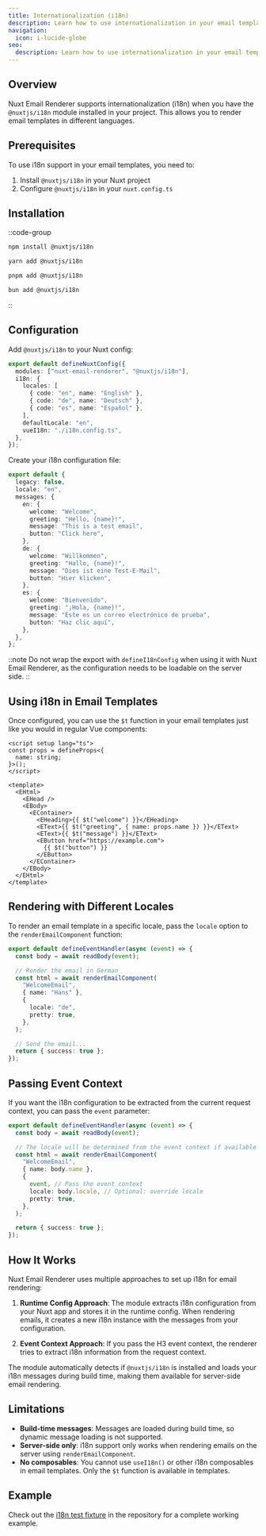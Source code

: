 ```yaml
---
title: Internationalization (i18n)
description: Learn how to use internationalization in your email templates
navigation:
  icon: i-lucide-globe
seo:
  description: Learn how to use internationalization in your email templates with Nuxt Email Renderer
---
```


## Overview

Nuxt Email Renderer supports internationalization (i18n) when you have the `@nuxtjs/i18n` module installed in your project. This allows you to render email templates in different languages.

## Prerequisites

To use i18n support in your email templates, you need to:

1. Install `@nuxtjs/i18n` in your Nuxt project
2. Configure `@nuxtjs/i18n` in your `nuxt.config.ts`

## Installation

::code-group

```bash [npm]
npm install @nuxtjs/i18n
```

```bash [yarn]
yarn add @nuxtjs/i18n
```

```bash [pnpm]
pnpm add @nuxtjs/i18n
```

```bash [bun]
bun add @nuxtjs/i18n
```

::

## Configuration

Add `@nuxtjs/i18n` to your Nuxt config:

```ts [nuxt.config.ts]
export default defineNuxtConfig({
  modules: ["nuxt-email-renderer", "@nuxtjs/i18n"],
  i18n: {
    locales: [
      { code: "en", name: "English" },
      { code: "de", name: "Deutsch" },
      { code: "es", name: "Español" },
    ],
    defaultLocale: "en",
    vueI18n: "./i18n.config.ts",
  },
});
```

Create your i18n configuration file:

```ts [i18n.config.ts]
export default {
  legacy: false,
  locale: "en",
  messages: {
    en: {
      welcome: "Welcome",
      greeting: "Hello, {name}!",
      message: "This is a test email",
      button: "Click here",
    },
    de: {
      welcome: "Willkommen",
      greeting: "Hallo, {name}!",
      message: "Dies ist eine Test-E-Mail",
      button: "Hier klicken",
    },
    es: {
      welcome: "Bienvenido",
      greeting: "¡Hola, {name}!",
      message: "Este es un correo electrónico de prueba",
      button: "Haz clic aquí",
    },
  },
};
```

::note
Do not wrap the export with `defineI18nConfig` when using it with Nuxt Email Renderer, as the configuration needs to be loadable on the server side.
::

## Using i18n in Email Templates

Once configured, you can use the `$t` function in your email templates just like you would in regular Vue components:

```vue [emails/WelcomeEmail.vue]
<script setup lang="ts">
const props = defineProps<{
  name: string;
}>();
</script>

<template>
  <EHtml>
    <EHead />
    <EBody>
      <EContainer>
        <EHeading>{{ $t("welcome") }}</EHeading>
        <EText>{{ $t("greeting", { name: props.name }) }}</EText>
        <EText>{{ $t("message") }}</EText>
        <EButton href="https://example.com">
          {{ $t("button") }}
        </EButton>
      </EContainer>
    </EBody>
  </EHtml>
</template>
```

## Rendering with Different Locales

To render an email template in a specific locale, pass the `locale` option to the `renderEmailComponent` function:

```ts [server/api/send-email.post.ts]
export default defineEventHandler(async (event) => {
  const body = await readBody(event);

  // Render the email in German
  const html = await renderEmailComponent(
    "WelcomeEmail",
    { name: "Hans" },
    {
      locale: "de",
      pretty: true,
    },
  );

  // Send the email...
  return { success: true };
});
```

## Passing Event Context

If you want the i18n configuration to be extracted from the current request context, you can pass the `event` parameter:

```ts [server/api/send-email.post.ts]
export default defineEventHandler(async (event) => {
  const body = await readBody(event);

  // The locale will be determined from the event context if available
  const html = await renderEmailComponent(
    "WelcomeEmail",
    { name: body.name },
    {
      event, // Pass the event context
      locale: body.locale, // Optional: override locale
      pretty: true,
    },
  );

  return { success: true };
});
```

## How It Works

Nuxt Email Renderer uses multiple approaches to set up i18n for email rendering:

1. **Runtime Config Approach**: The module extracts i18n configuration from your Nuxt app and stores it in the runtime config. When rendering emails, it creates a new i18n instance with the messages from your configuration.

2. **Event Context Approach**: If you pass the H3 event context, the renderer tries to extract i18n information from the request context.

The module automatically detects if `@nuxtjs/i18n` is installed and loads your i18n messages during build time, making them available for server-side email rendering.

## Limitations

- **Build-time messages**: Messages are loaded during build time, so dynamic message loading is not supported.
- **Server-side only**: i18n support only works when rendering emails on the server using `renderEmailComponent`.
- **No composables**: You cannot use `useI18n()` or other i18n composables in email templates. Only the `$t` function is available in templates.

## Example

Check out the [i18n test fixture](https://github.com/Mokkapps/nuxt-email-renderer/tree/main/test/fixtures/i18n) in the repository for a complete working example.
